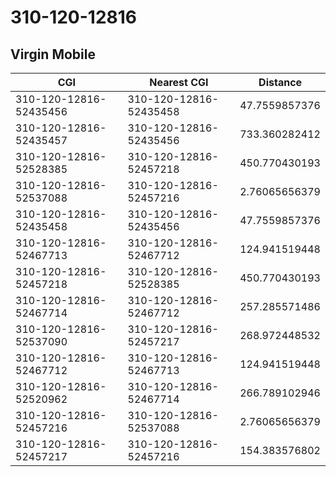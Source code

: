 # 310-120-12816
## Virgin Mobile


| CGI | Nearest CGI | Distance |
|-----|-------------|----------|
| 310-120-12816-52435456 | 310-120-12816-52435458 | 47.7559857376 |
| 310-120-12816-52435457 | 310-120-12816-52435456 | 733.360282412 |
| 310-120-12816-52528385 | 310-120-12816-52457218 | 450.770430193 |
| 310-120-12816-52537088 | 310-120-12816-52457216 | 2.76065656379 |
| 310-120-12816-52435458 | 310-120-12816-52435456 | 47.7559857376 |
| 310-120-12816-52467713 | 310-120-12816-52467712 | 124.941519448 |
| 310-120-12816-52457218 | 310-120-12816-52528385 | 450.770430193 |
| 310-120-12816-52467714 | 310-120-12816-52467712 | 257.285571486 |
| 310-120-12816-52537090 | 310-120-12816-52457217 | 268.972448532 |
| 310-120-12816-52467712 | 310-120-12816-52467713 | 124.941519448 |
| 310-120-12816-52520962 | 310-120-12816-52467714 | 266.789102946 |
| 310-120-12816-52457216 | 310-120-12816-52537088 | 2.76065656379 |
| 310-120-12816-52457217 | 310-120-12816-52457216 | 154.383576802 |
